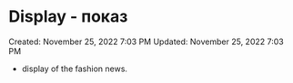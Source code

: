 # Display - показ

Created: November 25, 2022 7:03 PM
Updated: November 25, 2022 7:03 PM

- display of the fashion news.